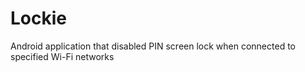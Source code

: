 # Lockie
Android application that disabled PIN screen lock when connected to specified Wi-Fi networks
